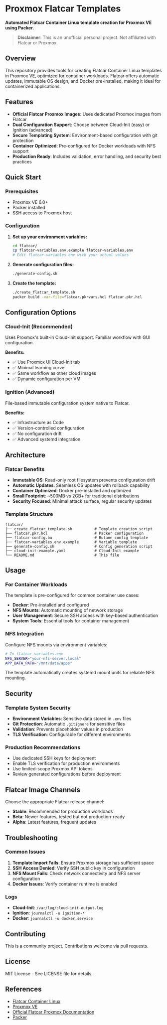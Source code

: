 # Proxmox Flatcar Templates

**Automated Flatcar Container Linux template creation for Proxmox VE using Packer.**

> **Disclaimer**: This is an unofficial personal project. Not affiliated with Flatcar or Proxmox.

## Overview

This repository provides tools for creating Flatcar Container Linux templates in Proxmox VE, optimized for container workloads. Flatcar offers automatic updates, immutable OS design, and Docker pre-installed, making it ideal for containerized applications.

## Features

- **Official Flatcar Proxmox Images**: Uses dedicated Proxmox images from Flatcar
- **Dual Configuration Support**: Choose between Cloud-Init (easy) or Ignition (advanced)
- **Secure Templating System**: Environment-based configuration with git protection
- **Container Optimized**: Pre-configured for Docker workloads with NFS support
- **Production Ready**: Includes validation, error handling, and security best practices

## Quick Start

### Prerequisites

- Proxmox VE 6.0+
- Packer installed
- SSH access to Proxmox host

### Configuration

1. **Set up your environment variables:**

   ```bash
   cd flatcar/
   cp flatcar-variables.env.example flatcar-variables.env
   # Edit flatcar-variables.env with your actual values
   ```

2. **Generate configuration files:**

   ```bash
   ./generate-config.sh
   ```

3. **Create the template:**
   ```bash
   ./create_flatcar_template.sh
   packer build -var-file=flatcar.pkrvars.hcl flatcar.pkr.hcl
   ```

## Configuration Options

### Cloud-Init (Recommended)

Uses Proxmox's built-in Cloud-Init support. Familiar workflow with GUI configuration.

**Benefits:**

- ✅ Use Proxmox UI Cloud-Init tab
- ✅ Minimal learning curve
- ✅ Same workflow as other cloud images
- ✅ Dynamic configuration per VM

### Ignition (Advanced)

File-based immutable configuration system native to Flatcar.

**Benefits:**

- ✅ Infrastructure as Code
- ✅ Version-controlled configuration
- ✅ No configuration drift
- ✅ Advanced systemd integration

## Architecture

### Flatcar Benefits

- **Immutable OS**: Read-only root filesystem prevents configuration drift
- **Automatic Updates**: Seamless OS updates with rollback capability
- **Container Optimized**: Docker pre-installed and optimized
- **Small Footprint**: ~500MB vs 2GB+ for traditional distributions
- **Security Focused**: Minimal attack surface, regular security updates

### Template Structure

```
flatcar/
├── create_flatcar_template.sh          # Template creation script
├── flatcar.pkr.hcl                     # Packer configuration
├── flatcar-config.bu                   # Butane config template
├── flatcar-variables.env.example       # Variable template
├── generate-config.sh                  # Config generation script
├── cloud-init-example.yaml             # Cloud-Init example
└── README.md                           # This file
```

## Usage

### For Container Workloads

The template is pre-configured for common container use cases:

- **Docker**: Pre-installed and configured
- **NFS Mounts**: Automatic mounting of network storage
- **User Management**: Secure SSH access with key-based authentication
- **System Tools**: Essential tools for container management

### NFS Integration

Configure NFS mounts via environment variables:

```bash
# In flatcar-variables.env
NFS_SERVER="your-nfs-server.local"
APP_DATA_PATH="/mnt/data/apps"
```

The template automatically creates systemd mount units for reliable NFS mounting.

## Security

### Template System Security

- **Environment Variables**: Sensitive data stored in `.env` files
- **Git Protection**: Automatic `.gitignore` for sensitive files
- **Validation**: Prevents placeholder values in production
- **TLS Verification**: Configurable for different environments

### Production Recommendations

- Use dedicated SSH keys for deployment
- Enable TLS verification for production environments
- Use limited-scope Proxmox API tokens
- Review generated configurations before deployment

## Flatcar Image Channels

Choose the appropriate Flatcar release channel:

- **Stable**: Recommended for production workloads
- **Beta**: Newer features, tested but not production-ready
- **Alpha**: Latest features, frequent updates

## Troubleshooting

### Common Issues

1. **Template Import Fails**: Ensure Proxmox storage has sufficient space
2. **SSH Access Denied**: Verify SSH public key in configuration
3. **NFS Mount Fails**: Check network connectivity and NFS server configuration
4. **Docker Issues**: Verify container runtime is enabled

### Logs

- **Cloud-Init**: `/var/log/cloud-init-output.log`
- **Ignition**: `journalctl -u ignition-*`
- **Docker**: `journalctl -u docker.service`

## Contributing

This is a community project. Contributions welcome via pull requests.

## License

MIT License - See LICENSE file for details.

## References

- [Flatcar Container Linux](https://www.flatcar.org/)
- [Proxmox VE](https://www.proxmox.com/en/proxmox-ve)
- [Official Flatcar Proxmox Documentation](https://www.flatcar.org/docs/latest/installing/community-platforms/proxmoxve/)
- [Packer](https://www.packer.io/)
